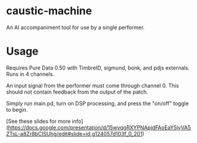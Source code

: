 # caustic-machine
An AI accompaniment tool for use by a single performer.

# Usage
Requires Pure Data 0.50 with TimbreID, sigmund, bonk, and pdjs externals.
Runs in 4 channels.

An input signal from the performer must come through channel 0.  This should not contain feedback from the output of the patch.

Simply run main.pd, turn on DSP processing, and press the "on/off" toggle to begin.

[See these slides for more info] (https://docs.google.com/presentation/d/15wvqgRXYPNApjdFAoEaY5jyVA5ZTsL-a8Zr8bCISUhg/edit#slide=id.g124057d103f_0_201)

